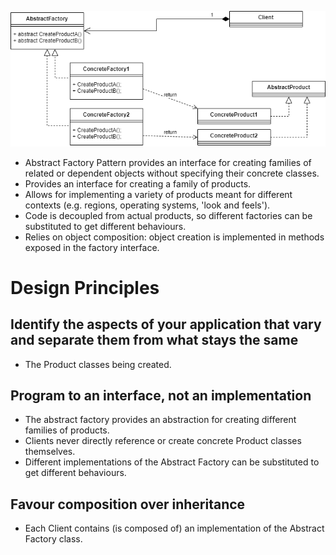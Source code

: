 ![alt text][pattern]

- Abstract Factory Pattern provides an interface for creating families of related or dependent objects without specifying their concrete classes.
- Provides an interface for creating a family of products.
- Allows for implementing a variety of products meant for different contexts (e.g. regions, operating systems, 'look and feels').
- Code is decoupled from actual products, so different factories can be substituted to get different behaviours.
- Relies on object composition: object creation is implemented in methods exposed in the factory interface.


# Design Principles
## Identify the aspects of your application that vary and separate them from what stays the same
- The Product classes being created.

## Program to an interface, not an implementation
- The abstract factory provides an abstraction for creating different families of products.
- Clients never directly reference or create concrete Product classes themselves.
- Different implementations of the Abstract Factory can be substituted to get different behaviours.

## Favour composition over inheritance
- Each Client contains (is composed of) an implementation of the Abstract Factory class.


[pattern]: https://github.com/therealjordanlee/Design.Patterns/raw/master/src/Abstract.Factory/abstractFactoryPattern.png "Abstract Factory Pattern"